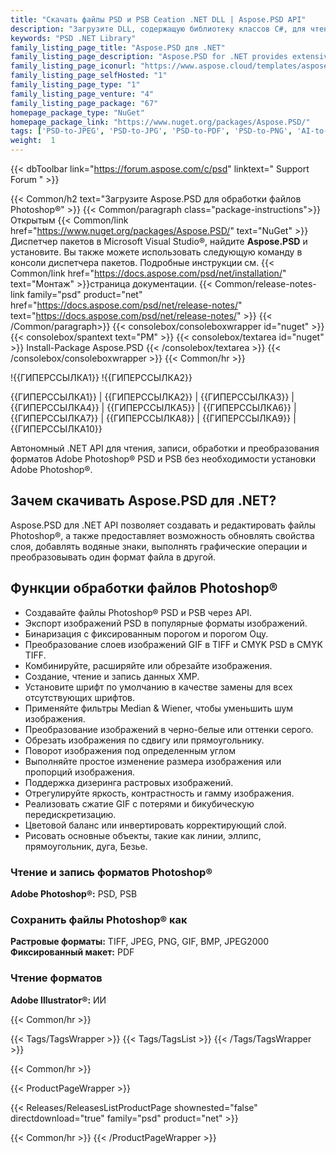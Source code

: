 ```yaml
---
title: "Скачать файлы PSD и PSB Ceation .NET DLL | Aspose.PSD API"
description: "Загрузите DLL, содержащую библиотеку классов C#, для чтения, записи, редактирования и преобразования векторной графики Adobe Photoshop® (PSD, PSB) и Adobe Illustrator® (AI) через .NET API."
keywords: "PSD .NET Library"
family_listing_page_title: "Aspose.PSD для .NET"
family_listing_page_description: "Aspose.PSD for .NET provides extensive manipulation capabilities for PSD & PSB file formats without requiring Adobe Photoshop.Aspose.PSD для .NET позволяет создавать и редактировать файлы Photoshop, а также предоставляет возможность обновлять свойства слоя, добавлять водяные знаки, выполнять графические операции или преобразовывать один формат файла в другой»"
family_listing_page_iconurl: "https://www.aspose.cloud/templates/aspose/App_Themes/V3/images/psd/272x272/aspose_psd-for-net.png"
family_listing_page_selfHosted: "1"
family_listing_page_type: "1"
family_listing_page_venture: "4"
family_listing_page_package: "67"
homepage_package_type: "NuGet"
homepage_package_link: "https://www.nuget.org/packages/Aspose.PSD/"
tags: ['PSD-to-JPEG', 'PSD-to-JPG', 'PSD-to-PDF', 'PSD-to-PNG', 'AI-to-JPG', 'AI-to-JPEG', 'AI-to-PDF', 'AI-to-PNG']
weight:  1
---
```


{{< dbToolbar link="https://forum.aspose.com/c/psd" linktext=" Support Forum " >}}

{{< Common/h2 text="Загрузите Aspose.PSD для обработки файлов Photoshop®"  >}}
{{< Common/paragraph class="package-instructions">}}
Открытым
{{< Common/link href="https://www.nuget.org/packages/Aspose.PSD/" text="NuGet"  >}}Диспетчер пакетов в Microsoft Visual Studio®, найдите <b>Aspose.PSD</b> и установите. Вы также можете использовать следующую команду в консоли диспетчера пакетов. Подробные инструкции см.
{{< Common/link href="https://docs.aspose.com/psd/net/installation/" text="Монтаж"  >}}страница документации.
{{< Common/release-notes-link family="psd" product="net" href="https://docs.aspose.com/psd/net/release-notes/" text="https://docs.aspose.com/psd/net/release-notes/"  >}}
{{< /Common/paragraph>}}
{{< consolebox/consoleboxwrapper id="nuget" >}}
       {{< consolebox/spantext text="PM" >}}
       {{< consolebox/textarea id="nuget" >}} Install-Package Aspose.PSD {{< /consolebox/textarea >}}
{{< /consolebox/consoleboxwrapper >}}
{{< Common/hr >}}

!{{ГИПЕРССЫЛКА1}} !{{ГИПЕРССЫЛКА2}}

{{ГИПЕРССЫЛКА1}} | {{ГИПЕРССЫЛКА2}} | {{ГИПЕРССЫЛКА3}} | {{ГИПЕРССЫЛКА4}} | {{ГИПЕРССЫЛКА5}} | {{ГИПЕРССЫЛКА6}} | {{ГИПЕРССЫЛКА7}} | {{ГИПЕРССЫЛКА8}} | {{ГИПЕРССЫЛКА9}} | {{ГИПЕРССЫЛКА10}}

Автономный .NET API для чтения, записи, обработки и преобразования форматов Adobe Photoshop® PSD и PSB без необходимости установки Adobe Photoshop®.

## Зачем скачивать Aspose.PSD для .NET?

Aspose.PSD для .NET API позволяет создавать и редактировать файлы Photoshop®, а также предоставляет возможность обновлять свойства слоя, добавлять водяные знаки, выполнять графические операции и преобразовывать один формат файла в другой.

## Функции обработки файлов Photoshop®

- Создавайте файлы Photoshop® PSD и PSB через API.
- Экспорт изображений PSD в популярные форматы изображений.
- Бинаризация с фиксированным порогом и порогом Оцу.
- Преобразование слоев изображений GIF в TIFF и CMYK PSD в CMYK TIFF.
- Комбинируйте, расширяйте или обрезайте изображения.
- Создание, чтение и запись данных XMP.
- Установите шрифт по умолчанию в качестве замены для всех отсутствующих шрифтов.
- Применяйте фильтры Median & Wiener, чтобы уменьшить шум изображения.
- Преобразование изображений в черно-белые или оттенки серого.
- Обрезать изображения по сдвигу или прямоугольнику.
- Поворот изображения под определенным углом
- Выполняйте простое изменение размера изображения или пропорций изображения.
- Поддержка дизеринга растровых изображений.
- Отрегулируйте яркость, контрастность и гамму изображения.
- Реализовать сжатие GIF с потерями и бикубическую передискретизацию.
- Цветовой баланс или инвертировать корректирующий слой.
- Рисовать основные объекты, такие как линии, эллипс, прямоугольник, дуга, Безье.

### Чтение и запись форматов Photoshop®

**Adobe Photoshop®:** PSD, PSB

### Сохранить файлы Photoshop® как

**Растровые форматы:** TIFF, JPEG, PNG, GIF, BMP, JPEG2000\
**Фиксированный макет:** PDF

### Чтение форматов

**Adobe Illustrator®:** ИИ

{{< Common/hr >}}

{{< Tags/TagsWrapper >}}
 {{< Tags/TagsList >}}
{{< /Tags/TagsWrapper >}}

{{< Common/hr >}}

{{< ProductPageWrapper >}}
<!-- ReleasesListProductPage-->
   {{< Releases/ReleasesListProductPage shownested="false"  directdownload="true" family="psd" product="net" >}}
<!-- /ReleasesListProductPage-->
{{< Common/hr >}}
{{< /ProductPageWrapper >}}

